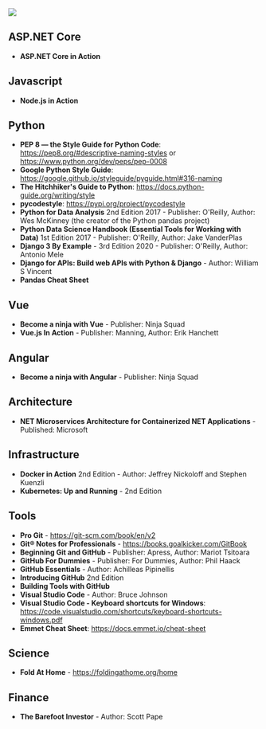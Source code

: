 <img src="fishtank.png" />

## ASP.NET Core
- **ASP.NET Core in Action**

## Javascript
- **Node.js in Action**

## Python
- **PEP 8 — the Style Guide for Python Code**: https://pep8.org/#descriptive-naming-styles or https://www.python.org/dev/peps/pep-0008
- **Google Python Style Guide**:  https://google.github.io/styleguide/pyguide.html#316-naming
- **The Hitchhiker's Guide to Python**: https://docs.python-guide.org/writing/style
- **pycodestyle**: https://pypi.org/project/pycodestyle
- **Python for Data Analysis** 2nd Edition 2017 - Publisher: O'Reilly, Author: Wes McKinney (the creator of the Python pandas project)
- **Python Data Science Handbook (Essential Tools for Working with Data)** 1st Edition 2017 - Publisher: O'Reilly, Author: Jake VanderPlas
- **Django 3 By Example** - 3rd Edition 2020 - Publisher: O'Reilly, Author: Antonio Mele
- **Django for APIs: Build web APIs with Python & Django** - Author: William S Vincent
- **Pandas Cheat Sheet**

## Vue
- **Become a ninja with Vue** - Publisher: Ninja Squad
- **Vue.js In Action** - Publisher: Manning, Author: Erik Hanchett

## Angular
- **Become a ninja with Angular** - Publisher: Ninja Squad

## Architecture
- **NET Microservices Architecture for Containerized NET Applications** - Published: Microsoft

## Infrastructure
- **Docker in Action** 2nd Edition - Author: Jeffrey Nickoloff and Stephen Kuenzli
- **Kubernetes: Up and Running** - 2nd Edition

## Tools
- **Pro Git** - https://git-scm.com/book/en/v2
- **Git® Notes for Professionals** - https://books.goalkicker.com/GitBook
- **Beginning Git and GitHub** - Publisher: Apress, Author: Mariot Tsitoara
- **GitHub For Dummies** - Publisher: For Dummies, Author: Phil Haack
- **GitHub Essentials** - Author: Achilleas Pipinellis
- **Introducing GitHub** 2nd Edition
- **Building Tools with GitHub**
- **Visual Studio Code** - Author:  Bruce Johnson
- **Visual Studio Code - Keyboard shortcuts for Windows**: https://code.visualstudio.com/shortcuts/keyboard-shortcuts-windows.pdf
- **Emmet Cheat Sheet**: https://docs.emmet.io/cheat-sheet

## Science
- **Fold At Home** - https://foldingathome.org/home

## Finance
- **The Barefoot Investor** - Author: Scott Pape
